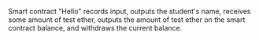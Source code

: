 Smart contract "Hello" records input, outputs the student's name, receives some amount of test ether, outputs the amount of test ether on the smart contract balance, and withdraws the current balance.
